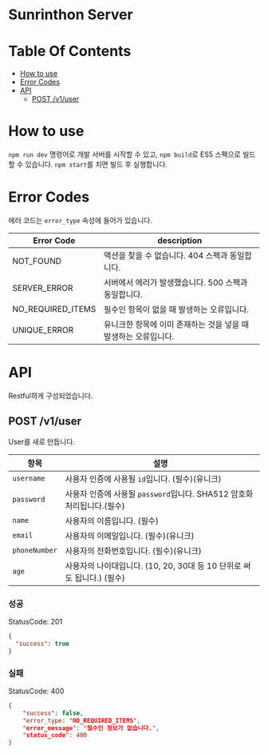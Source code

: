# Sunrinthon Server

# Table Of Contents

- [How to use](#How-to-use)
- [Error Codes](#Error-Codes)
- [API](#API)
  - [POST /v1/user](#post-/v1/user)

# How to use

`npm run dev` 명령어로 개발 서버를 시작할 수 있고, `npm build`로 ES5 스펙으로 빌드할 수 있습니다. `npm start`를 치면 빌드 후 실행합니다.

# Error Codes

에러 코드는 `error_type` 속성에 들어가 있습니다.

| Error Code        | description                                                     |
| ----------------- | --------------------------------------------------------------- |
| NOT_FOUND         | 액션을 찾을 수 없습니다. 404 스펙과 동일합니다.                 |
| SERVER_ERROR      | 서버에서 에러가 발생했습니다. 500 스펙과 동일합니다.            |
| NO_REQUIRED_ITEMS | 필수인 항목이 없을 때 발생하는 오류입니다.                      |
| UNIQUE_ERROR      | 유니크한 항목에 이미 존재하는 것을 넣을 때 발생하는 오류입니다. |

# API

Restful하게 구성되었습니다.

## POST /v1/user

User를 새로 만듭니다.

| 항목          | 설명                                                                   |
| ------------- | ---------------------------------------------------------------------- |
| `username`    | 사용자 인증에 사용될 `id`입니다. (필수)(유니크)                        |
| `password`    | 사용자 인증에 사용될 `password`입니다. SHA512 암호화 처리됩니다.(필수) |
| `name`        | 사용자의 이름입니다. (필수)                                            |
| `email`       | 사용자의 이메일입니다. (필수)(유니크)                                  |
| `phoneNumber` | 사용자의 전화번호입니다. (필수)(유니크)                                |
| `age`         | 사용자의 나이대입니다. (10, 20, 30대 등 10 단위로 써도 됩니다.) (필수) |

### 성공

StatusCode: 201

```json
{
  "success": true
}
```

### 실패

StatusCode: 400

```json
{
    "success": false,
    "error_type: "NO_REQUIRED_ITEMS",
    "error_message": "필수인 정보가 없습니다.",
    "status_code": 400
}
```
